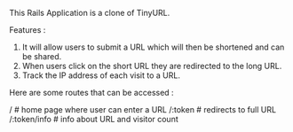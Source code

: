 This Rails Application is a clone of TinyURL.

Features :

1. It will allow users to submit a URL which will then be shortened and can be shared.
2. When users click on the short URL they are redirected to the long URL. 
3. Track the IP address of each visit to a URL. 

Here are some routes that can be accessed :

/ # home page where user can enter a URL
/:token # redirects to full URL
/:token/info # info about URL and visitor count
